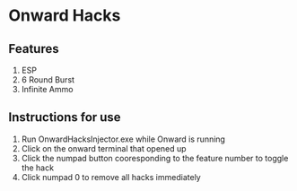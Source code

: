 # Onward Hacks

## Features
1. ESP
2. 6 Round Burst
3. Infinite Ammo

## Instructions for use
1. Run OnwardHacksInjector.exe while Onward is running
2. Click on the onward terminal that opened up
3. Click the numpad button cooresponding to the feature number to toggle the hack
4. Click numpad 0 to remove all hacks immediately